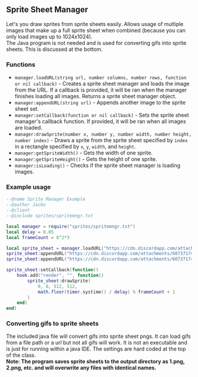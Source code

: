 ## Sprite Sheet Manager
Let's you draw sprites from sprite sheets easily. Allows usage of multiple images that make up a full sprite sheet when combined (because you can only load images up to 1024x1024).  
The Java program is not needed and is used for converting gifs into sprite sheets. This is discussed at the bottom.

### Functions
* `manager.loadURL(string url, number columns, number rows, function or nil callback)` - Creates a sprite sheet manager and loads the image from the URL. If a callback is provided, it will be ran when the manager finishes loading all images. Returns a sprite sheet manager object.
* `manager:appendURL(string url)` - Appends another image to the sprite sheet set.
* `manager:setCallback(function or nil callback)` - Sets the sprite sheet manager's callback function. If provided, it will be ran when all images are loaded.
* `manager:drawSprite(number x, number y, number width, number height, number index)` - Draws a sprite from the sprite sheet specified by `index` in a rectangle specified by `x`, `y`, `width`, and `height`.
* `manager:getSpriteWidth()` - Gets the width of one sprite.
* `manager:getSpriteHeight()` - Gets the height of one sprite.
* `manager:isLoading()` - Checks if the sprite sheet manager is loading images.

### Example usage
```lua
--@name Sprite Manager Example
--@author Jacbo
--@client
--@include sprites/spritemngr.txt

local manager = require("sprites/spritemngr.txt")
local delay = 0.05
local frameCount = 8^2*3

local sprite_sheet = manager.loadURL("https://cdn.discordapp.com/attachments/607371740540305424/871456722873618442/1.png", 8, 8)
sprite_sheet:appendURL("https://cdn.discordapp.com/attachments/607371740540305424/871456756759404584/2.png")
sprite_sheet:appendURL("https://cdn.discordapp.com/attachments/607371740540305424/871456772580335737/3.png")

sprite_sheet:setCallback(function()
    hook.add("render", "", function()
        sprite_sheet:drawSprite(
            0, 0, 512, 512,
            math.floor(timer.systime() / delay) % frameCount + 1
        )
    end)
end)
```

### Converting gifs to sprite sheets
The included java file will convert gifs into sprite sheet pngs. It can load gifs from a file path or a url but not all gifs will work. It is not an executable and is just for running within a java IDE. The settings are hard coded at the top of the class.  
**Note: The program saves sprite sheets to the output directory as 1.png, 2.png, etc. and will overwrite any files with identical names.**
